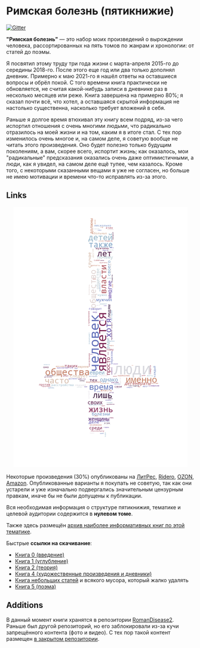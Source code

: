 # Римская болезнь (пятикнижие)

[![Gitter](https://badges.gitter.im/RomanDisease/community.svg)](https://gitter.im/RomanDisease/community?utm_source=badge&utm_medium=badge&utm_campaign=pr-badge)

**"Римская болезнь"** — это набор моих произведений о вырождении человека, рассортированных на пять томов по жанрам и хронологии: от статей до поэмы.

Я посвятил этому труду три года жизни с марта-апреля 2015-го до середины 2018-го. После этого еще год или два только дополнял дневник. Примерно к маю 2021-го я нашёл ответы на оставшиеся вопросы и обрёл покой. С того времени книга практически не обновляется, не считая какой-нибудь записи в дневнике раз в несколько месяцев или реже. Книга завершена на примерно 80%; я сказал почти всё, что хотел, а оставшаяся скрытой информация не настолько существенна, насколько требует вложений в себя.

Раньше я долгое время втюхивал эту книгу всем подряд, из-за чего испортил отношения с очень многими людьми, что радикально отразилось на моей жизни и на том, каким я в итоге стал. С тех пор изменилось очень многое и, на самом деле, я советую вообще не читать этого произведения. Оно будет полезно только будущим поколениям, а вам, скорее всего, испортит жизнь; как оказалось, мои "радикальные" предсказания оказались очень даже оптимистичными, а люди, как я увидел, на самом деле ещё тупее, чем казалось. Кроме того, с некоторыми сказанными вещами я уже не согласен, но больше не имею мотивации и времени что-то исправлять из-за этого. 

## Links

<p align="center">
  <img src="https://github.com/PasaOpasen/RomanDisease2/blob/main/Statistics/wordcloud/cloud.png" />
</p>


Некоторые произведения (30%) опубликованы на [ЛитРес](https://www.litres.ru/demetriy-paskal/), [Ridero](https://ridero.ru/books/catalog/?author=Деметрий+Паскаль), [OZON](https://www.ozon.ru/category/knigi-16500/?from_global=true&text=Деметрий+Паскаль), [Amazon](https://www.amazon.com/s?i=digital-text&rh=p_27%3AПаскаль+Деметрий&s=relevancerank&text=Паскаль+Деметрий&ref=dp_byline_sr_ebooks_1). Опубликованные варианты я покупать не советую, так как они устарели и уже изначально подвергались значительным цензурным правкам, иначе бы не были допущены к публикации.

Вся необходимая информация о структуре пятикнижия, тематике и целевой аудитории содержится в **нулевом томе**.

Также здесь размещён [архив наиболее информативных книг по этой тематике](https://github.com/PasaOpasen/RomanDisease/tree/master/ДЕГЕНЕРАЛОГИЯ%20И%20СВЯЗАННОЕ%20С%20НЕЙ).

Быстрые **ссылки на скачивание**:
* [Книга 0 (введение)](https://github.com/PasaOpasen/RomanDisease2/raw/main/0-%D0%A0%D0%B8%D0%BC%D1%81%D0%BA%D0%B0%D1%8F%20%D0%B1%D0%BE%D0%BB%D1%A3%D0%B7%D0%BD%D1%8C.%20%D0%9A%D0%9D%D0%98%D0%93%D0%90%20%D0%9D%D0%9E%D0%9B%D0%AC.pdf)
* [Книга 1 (углубление)](https://github.com/PasaOpasen/RomanDisease2/raw/main/1-%D0%A0%D0%B8%D0%BC%D1%81%D0%BA%D0%B0%D1%8F%20%D0%B1%D0%BE%D0%BB%D1%A3%D0%B7%D0%BD%D1%8C.%20%D0%9A%D0%9D%D0%98%D0%93%D0%90%20%D0%9F%D0%95%D0%A0%D0%92%D0%90%D0%AF.pdf)
* [Книга 2 (теория)](https://github.com/PasaOpasen/RomanDisease2/raw/main/2-%D0%A0%D0%B8%D0%BC%D1%81%D0%BA%D0%B0%D1%8F%20%D0%B1%D0%BE%D0%BB%D1%A3%D0%B7%D0%BD%D1%8C.%20%D0%9A%D0%9D%D0%98%D0%93%D0%90%20%D0%92%D0%A2%D0%9E%D0%A0%D0%90%D0%AF.pdf)
* [Книга 4 (художественные произведения и дневники)](https://github.com/PasaOpasen/RomanDisease2/raw/main/4-%D0%A0%D0%B8%D0%BC%D1%81%D0%BA%D0%B0%D1%8F%20%D0%B1%D0%BE%D0%BB%D1%A3%D0%B7%D0%BD%D1%8C.%20%D0%A7%D0%95%D0%A2%D0%92%D0%81%D0%A0%D0%A2%D0%90%D0%AF%20%D0%9A%D0%9D%D0%98%D0%93%D0%90.pdf)
* [Книга небольших статей](https://github.com/PasaOpasen/RomanDisease2/raw/main/5--%D0%A0%D0%B8%D0%BC%D1%81%D0%BA%D0%B0%D1%8F%20%D0%B1%D0%BE%D0%BB%D1%A3%D0%B7%D0%BD%D1%8C.%20%D0%9A%D0%9D%D0%98%D0%93%D0%90%20%D0%9C%D0%90%D0%A2%D0%95%D0%A0%D0%98%D0%90%D0%9B%D0%9E%D0%92.pdf) и всякого мусора, который жалко удалять
* [Книга 5 (поэма)](https://github.com/PasaOpasen/RomanDisease2/raw/main/5-%D0%A0%D0%B8%D0%BC%D1%81%D0%BA%D0%B0%D1%8F%20%D0%B1%D0%BE%D0%BB%D1%A3%D0%B7%D0%BD%D1%8C.%20%D0%9F%D0%AF%D0%A2%D0%90%D0%AF%20%D0%9A%D0%9D%D0%98%D0%93%D0%90.pdf)


## Additions

В данный момент книги хранятся в репозитории [RomanDisease2](https://github.com/PasaOpasen/RomanDisease2). Раньше был другой репозиторий, но его заблокировали из-за кучи запрещённого контента (фото и видео). С тех пор такой контент размещен [в закрытом репозитории](https://github.com/PasaOpasen/_RomanDisease).
